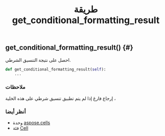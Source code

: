 ﻿---
title: طريقة get_conditional_formatting_result
second_title: Aspose.Cells for Python via .NET API المراجع
description:
type: docs
weight: 80
url: /ar/python-net/aspose.cells/cell/get_conditional_formatting_result/
is_root: false
---
##  get_conditional_formatting_result() {#}
احصل على نتيجة التنسيق الشرطي.



```python
def get_conditional_formatting_result(self):
    ...
```


###  ملاحظات

إرجاع فارغ إذا لم يتم تطبيق تنسيق شرطي على هذه الخلية ،


###  أنظر أيضا

* وحدة [aspose.cells](../../)
* فئة [Cell](/cells/ar/python-net/aspose.cells/cell)
